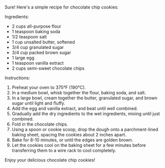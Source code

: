 Sure! Here's a simple recipe for chocolate chip cookies:

Ingredients:
- 2 cups all-purpose flour
- 1 teaspoon baking soda
- 1/2 teaspoon salt
- 1 cup unsalted butter, softened
- 3/4 cup granulated sugar
- 3/4 cup packed brown sugar
- 1 large egg
- 1 teaspoon vanilla extract
- 2 cups semi-sweet chocolate chips

Instructions:
1. Preheat your oven to 375°F (190°C).
2. In a medium bowl, whisk together the flour, baking soda, and salt.
3. In a large bowl, cream together the butter, granulated sugar, and brown sugar until light and fluffy.
4. Add the egg and vanilla extract, and beat until well combined.
5. Gradually add the dry ingredients to the wet ingredients, mixing until just combined.
6. Fold in the chocolate chips.
7. Using a spoon or cookie scoop, drop the dough onto a parchment-lined baking sheet, spacing the cookies about 2 inches apart.
8. Bake for 8-10 minutes, or until the edges are golden brown.
9. Let the cookies cool on the baking sheet for a few minutes before transferring them to a wire rack to cool completely.

Enjoy your delicious chocolate chip cookies!